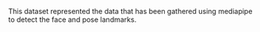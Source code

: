 This dataset represented the data that has been gathered using mediapipe to detect the face and pose landmarks.
